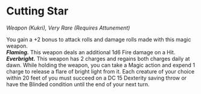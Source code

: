 # Cutting Star
*Weapon (Kukri), Very Rare (Requires Attunement)*

You gain a +2 bonus to attack rolls and damage rolls made with this magic weapon.  
***Flaming.*** This weapon deals an additional 1d6 Fire damage on a Hit.  
***Everbright.*** This weapon has 2 charges and regains both charges daily at dawn. While holding the weapon, you can take a Magic action and expend 1 charge to release a flare of bright light from it. Each creature of your choice within 20 feet of you must succeed on a DC 15 Dexterity saving throw or have the Blinded condition until the end of your next turn.  